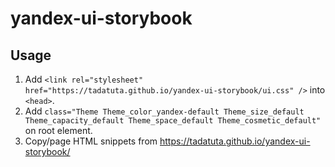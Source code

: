 # yandex-ui-storybook

## Usage
1. Add `<link rel="stylesheet" href="https://tadatuta.github.io/yandex-ui-storybook/ui.css" />` into `<head>`.
2. Add `class="Theme Theme_color_yandex-default Theme_size_default Theme_capacity_default Theme_space_default Theme_cosmetic_default"` on root element.
3. Copy/page HTML snippets from https://tadatuta.github.io/yandex-ui-storybook/
